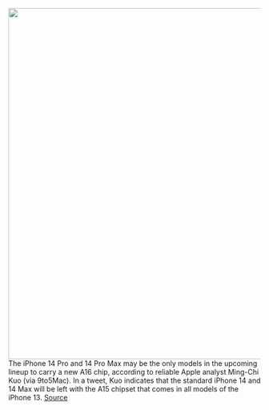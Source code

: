 <img src='https://cdn.vox-cdn.com/thumbor/OCYUEEc5odYKWErorN0WNvLa9po=/0x0:2032x1355/1200x800/filters:focal(854x516:1178x840)/cdn.vox-cdn.com/uploads/chorus_image/image/70617253/akrales_210917_4760_0175.0.jpg' width='700px' /><br/>
The iPhone 14 Pro and 14 Pro Max may be the only models in the upcoming lineup to carry a new A16 chip, according to reliable Apple analyst Ming-Chi Kuo (via 9to5Mac). In a tweet, Kuo indicates that the standard iPhone 14 and 14 Max will be left with the A15 chipset that comes in all models of the iPhone 13.
<a href='https://www.theverge.com/2022/3/13/22975719/iphone-14-pro-max-models-a16-chip-kuo-apple-rumors'> Source <a/>